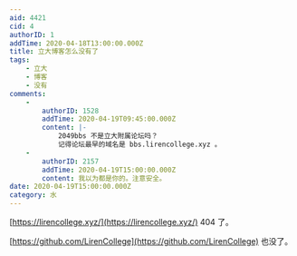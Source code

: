 ```yaml
---
aid: 4421
cid: 4
authorID: 1
addTime: 2020-04-18T13:00:00.000Z
title: 立大博客怎么没有了
tags:
    - 立大
    - 博客
    - 没有
comments:
    -
        authorID: 1528
        addTime: 2020-04-19T09:45:00.000Z
        content: |-
            2049bbs 不是立大附属论坛吗？  
            记得论坛最早的域名是 bbs.lirencollege.xyz 。
    -
        authorID: 2157
        addTime: 2020-04-19T15:00:00.000Z
        content: 我以为都是你的。注意安全。
date: 2020-04-19T15:00:00.000Z
category: 水
---
```


[https://lirencollege.xyz/](https://lirencollege.xyz/) 404 了。

[https://github.com/LirenCollege](https://github.com/LirenCollege) 也没了。
